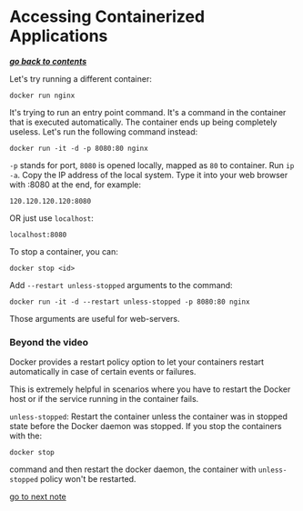 # Accessing Containerized Applications

[***go back to contents***](01-contents.md)

Let's try running a different container:

	docker run nginx

It's trying to run an entry point command. It's a command in the container that
is executed automatically. The container ends up being completely useless.
Let's run the following command instead:

	docker run -it -d -p 8080:80 nginx

`-p` stands for port, `8080` is opened locally, mapped as `80` to container.
Run `ip -a`.
Copy the IP address of the local system.
Type it into your web browser with :8080 at the end, for example:

	120.120.120.120:8080

OR just use `localhost`:

	localhost:8080

To stop a container, you can:

	docker stop <id>

Add `--restart unless-stopped` arguments to the command:

	docker run -it -d --restart unless-stopped -p 8080:80 nginx

Those arguments are useful for web-servers.

### Beyond the video ###
Docker provides a restart policy option to let your containers restart
automatically in case of certain events or failures.

This is extremely helpful in scenarios where you have to restart the Docker
host or if the service running in the container fails.

`unless-stopped`: Restart the container unless the container was in stopped
state before the Docker daemon was stopped. If you stop the containers with
the:

    docker stop

command and then restart the docker daemon, the container with `unless-stopped`
policy won't be restarted.

[go to next note](07-creating-images.md)
